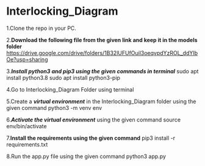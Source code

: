 # Interlocking_Diagram

1.Clone the repo in your PC.

2.**Download the following file from the given link and keep it in the models folder**
      https://drive.google.com/drive/folders/1B32lUFUfOuil3oeqvpdYzROL_ddYIbOe?usp=sharing
  
3.***Install python3 and pip3 using the given commands in terminal***
      sudo apt install python3.8
      sudo apt install python3-pip
  
4.Go to Interlocking_Diagram Folder using terminal

5.Create a ***virtual environment*** in the Interlocking_Diagram folder using the given command
      python3 -m venv env
  
6.***Activate the virtual environment*** using the given command
      source env/bin/activate
  
7.**Install the requirements using the given command**
      pip3 install -r requirements.txt
  
8.Run the app.py file using the given command
      python3 app.py
 
